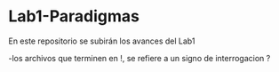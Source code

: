 # Lab1-Paradigmas
En este repositorio se subirán los avances del Lab1

-los archivos que terminen en !, se refiere a un signo de interrogacion ?
